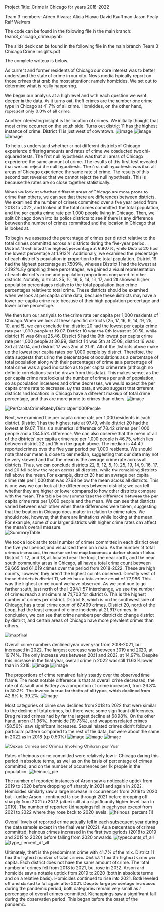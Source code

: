 Project Title:
Crime in Chicago for years 2018-2022

Team 3 members:
Aileen Alvaraz
Alicia Hlavac
David Kauffman
Jason Pealy
Ralf Welvers

The code can be found in the following file in the main branch:
team3_chicago_crime.ipynb

The slide deck can be found in the following file in the main branch:
Team 3 Chicago Crime Insights.pdf

The complete writeup is below.

As current and former residents of Chicago our core interest was to better understand the state of crime in our city. News media typically report on those crimes that grab the most attention; namely homicides. We set out to determine what is really happening.

We began our analysis at a high level and with each question we went deeper in the data. As it turns out, theft crimes are the number one crime type in Chicago at 41.7% of all crime. Homicides, on the other hand, represent only 0.3% of all crime.

Another interesting insight is the location of crimes. We initially thought that most crime occurred on the south side. Turns out district 11 has the highest instance of crime. District 11 is just west of downtown.
![image](https://github.com/ralfwelvers/project1_chicago_crime/assets/131560690/5c80552d-4f11-4b66-aad5-0bd6da001070)
![image](https://github.com/ralfwelvers/project1_chicago_crime/assets/131560690/cbdd5aa9-d26c-4bf7-8176-258a0e376a61)
![image](https://github.com/ralfwelvers/project1_chicago_crime/assets/131560690/481ed9f0-23eb-43ce-baec-48a1bf9505b2)

To help us understand whether or not different districts of Chicago experience differing amounts and rates of crime we conducted two chi-squared tests. The first null hypothesis was that all areas of Chicago experience the same amount of crime. The results of this first test revealed that we can reject the null hypothesis. The first null hypothesis was that all areas of Chicago experience the same rate of crime. The results of this second test revealed that we cannot reject the null hypothesis. This is because the rates are so close together statistically.

When we look at whether different areas of Chicago are more prone to crime than others, we can see that there are differences between districts.  We examined the number of crimes committed over a five year period from 2018 to 2022, and looked at the total crimes committed, the total population, and the per capita crime rate per 1,000 people living in Chicago. Then, we split Chicago down into its police districts to see if there is any difference between the number of crimes committed and the location in Chicago that is looked at.
	
To begin, we assessed the percentage of crimes per district relative to the total crimes committed across all districts during the five-year period. District 11 exhibited the highest percentage at 6.807%, while District 20 had the lowest percentage at 1.913%. Additionally, we examined the percentage of each district's population in proportion to the total population. District 19 had the highest percentage at 7.509%, whereas District 1 had the lowest at 2.192%.By graphing these percentages, we gained a visual representation of each district's crime and population proportions compared to other districts. Notably, districts 25, 10, 19, 5, 14, 16, 17, and 20 showed higher population percentages relative to the total population than crime percentages relative to total crime. These districts should be examined when we look at per capita crime data, because these districts may have a lower per capita crime rate because of their high population percentage and lower crime percentage. 

We then turn our analysis to the crime rate per capita per 1,000 residents of Chicago.  When we look at these specific districts (25, 17, 16, 9, 14, 19, 25, 10, and 5), we can conclude that district 20 had the lowest per capita crime rate per 1,000 people at 19.07.  District 10 was the 8th lowest at 30.58, while district 19 was 6th at 25.46.  District 5 had the 9th lowest per capita crime rate per 1,000 people at 36.99, district 14 was 5th at 25.08, district 16 was 3rd at 24.04, and district 17 was 2nd at 21.61.  All of the districts above make up the lowest per capita rates per 1,000 people by district. Therefore, the data suggests that using the percentages of populations as a percentage of total population along with their percentages of crime as a percentage of total crime was a good indication as to per capita crime rate (although no definite correlations can be drawn from this data).  This makes sense, as the per capita crime rate looks at the number of crimes per unit of population, so as population increases and crime decreases, we would expect the per capita crime rate to decrease.  By this data, it would suggest that different districts and locations in Chicago have a different makeup of total crime percentage, and thus are more prone to crimes than others.
![image](https://github.com/ralfwelvers/project1_chicago_crime/assets/131560690/8be73d97-c2da-4a8a-bf04-82ce59e9970c)

![PerCapitaCrimeRatebyDistrictper1000People](https://github.com/ralfwelvers/project1_chicago_crime/assets/127240852/09ebe7c3-c65c-480b-a65b-98cd0a686c3a)

Next, we examined the per capita crime rate per 1,000 residents in each district. District 1 has the highest rate at 97.49, while district 20 had the lowest at 19.07.  This is a numerical difference of 78.42 crimes per 1,000 people and a 134.55% difference.  We can also observe that the mean of all of the districts’ per capita crime rate per 1,000 people is 46.75, which lies between district 22 and 15 on the graph above.  The median is 44.40 reported crimes over the five year period per 1,000 residents.  We should note that our mean is close to our median, suggesting that our data may not be very skewed and that the mean is the average crime rate across all districts.  Thus, we can conclude districts 22, 8, 12, 5, 10, 25, 19, 14, 9, 16, 17, and 20 fell below the mean across all districts, while the remaining districts fell above the mean.  For example, district 20 had an average per capita crime rate per 1,000 that was 27.68 below the mean across all districts.  This is one way we can look at the differences between districts; we can  tell whether they are higher or lower compared to how other districts compare with the mean.  The table below summarizes the difference between the per capita crime rate per 1,000 people and the mean.  We can see that districts varied between each other when these differences were taken, suggesting that the location in Chicago does matter in relation to crime rates. We should note, however, that there are limitations while looking at the mean.  For example, some of our larger districts with higher crime rates can affect the mean’s overall measure.  
![SummaryTable](https://github.com/ralfwelvers/project1_chicago_crime/assets/127240852/11be4f62-667a-42fb-a22c-d1c14f1127e7)

We took a look at the total number of crimes committed in each district over the five year period, and visualized them on a map.  As the number of total crimes increases, the marker on the map becomes a darker shade of blue.  District 1, 12, and 18, all located near the loop, the near north, and the near south community areas in Chicago, all have a total crime count between 59,665 and 61,019 crimes over the period from 2018-2022. These are high counts, however, they aren’t the highest counts observed.  Directly west of these districts is district 11, which has a total crime count of 77,986.  This was the highest crime count we have observed.  As we continue to go farther south, just north of the I-294/I-57 interchange, we see the number of crimes reach a maximum at 74,703 for district 6. This is the highest number of crimes per district.  District 8, which is on the southwest side of Chicago, has a total crime count of 67,499 crimes. District 20, north of the Loop, had the least amount of crime incidents at 21,917 crimes.  In conclusion, we can see that crime numbers per district do change district by district, and certain areas of Chicago have more prevalent crimes than others. 

![mapfinal](https://github.com/ralfwelvers/project1_chicago_crime/assets/127240852/5131715c-741a-47db-a068-88482502ca77)

Overall crime numbers declined year over year from 2018-2021, but increased in 2022. The largest decrease was between 2019 and 2020, at 19.74%. The only increase was between 2021 and 2022, at 14.97%. Despite this increase in the final year, overall crime in 2022 was still 11.63% lower than in 2018.
![image](https://github.com/ralfwelvers/project1_chicago_crime/assets/131560690/284145c4-c16e-4f35-b6be-00e6116af7a2)
![image](https://github.com/ralfwelvers/project1_chicago_crime/assets/131560690/bf82dc1e-d868-4e91-99c6-eab9985cb7d0)

The proportions of crime remained fairly steady over the observed time frame. The most notable difference is that as overall crime decreased, the rate of Assault and Battery as a proportion of crime increased, from 26.8% to 30.2%. The inverse is true for thefts of all types, which declined from 42.8% to 39.2%.
![image](https://github.com/ralfwelvers/project1_chicago_crime/assets/131560690/379f6fed-dd48-4f06-8305-d0faa7f43046)

Most categories of crime saw declines from 2018 to 2022 that were similar to the decline of total crimes, but there were some significant differences. Drug related crimes had by far the largest decline at 68.98%. On the other hand, arson (11.96%), homicide (19.73%), and weapons related crimes (58.56%) saw significant increases. Sexual related crimes didn’t follow a particular pattern compared to the rest of the data, but were about the same in 2022 as in 2018 (up 0.50%)
![image](https://github.com/ralfwelvers/project1_chicago_crime/assets/131560690/05c1acef-8223-4d86-a2dd-e890018e0442)
![image](https://github.com/ralfwelvers/project1_chicago_crime/assets/131560690/5af42296-6f94-491b-a585-b2a705e53b77)
![image](https://github.com/ralfwelvers/project1_chicago_crime/assets/131560690/1a838603-94dc-41c0-922d-258f866f5591)


![Sexual Crimes and Crimes Involving Children per Year](https://github.com/ralfwelvers/project1_chicago_crime/assets/127240852/3e6ad888-ae24-4fbf-9045-b1c919069254)

Rates of heinous crime committed were relatively low in Chicago during this period in absolute terms, as well as on the basis of percentage of crimes committed, and on the number of occurrences per 1k people in the population.
![heinous_pie](https://github.com/ralfwelvers/project1_chicago_crime/assets/127240852/c31a2848-60a4-4671-9642-ef19716bb618)

The number of reported instances of Arson saw a noticeable uptick from 2019 to 2020 before dropping off sharply in 2021 and again in 2022.  Homicides similarly saw a large increase in occurrences from 2019 to 2020 but - unlike Arson - continued to rise through 2021 before dropping off sharply from 2021 to 2022 (albeit still at a significantly higher level than in 2019).  The number of reported kidnappings fell in each year except from 2021 to 2022 where they rose back to 2020 levels.
![heinous_percent (1)](https://github.com/ralfwelvers/project1_chicago_crime/assets/127240852/11779dbc-ab58-4d10-a289-a0de13b83e77)

Overall levels of reported crime actually fell in each subsequent year during the data sample except in the final year (2022).  As a percentage of crimes committed, heinous crimes increased in the first two periods (2018 to 2019 and 2019 to 2020) before falling from 2020 onwards.
![typecounts_df_all](https://github.com/ralfwelvers/project1_chicago_crime/assets/127240852/7081987e-e14d-4041-93bf-76f11166d7a5)
![type_percent_df_all](https://github.com/ralfwelvers/project1_chicago_crime/assets/127240852/6baff183-5ed7-409a-8145-20b087a6f1b0)

Ultimately, theft is the predominant crime with 41.7% of the mix. District 11 has the highest number of total crimes. District 1 has the highest crime per capita. Each district does not have the same amount of crime.  The total number of crimes fell from 2018 to 2021, but rose in 2022. Arson and homicide saw a notable uptick from 2019 to 2020 (both in absolute terms and on a relative basis).  Homicides continued to rise into 2021.  Both leveled off and started to fall again after 2021.  Despite large percentage increases during the pandemic period, both categories remain very small as a percentage of overall crimes committed. Kidnappings saw a significant fall during the observation period.  This began before the onset of the pandemic.





